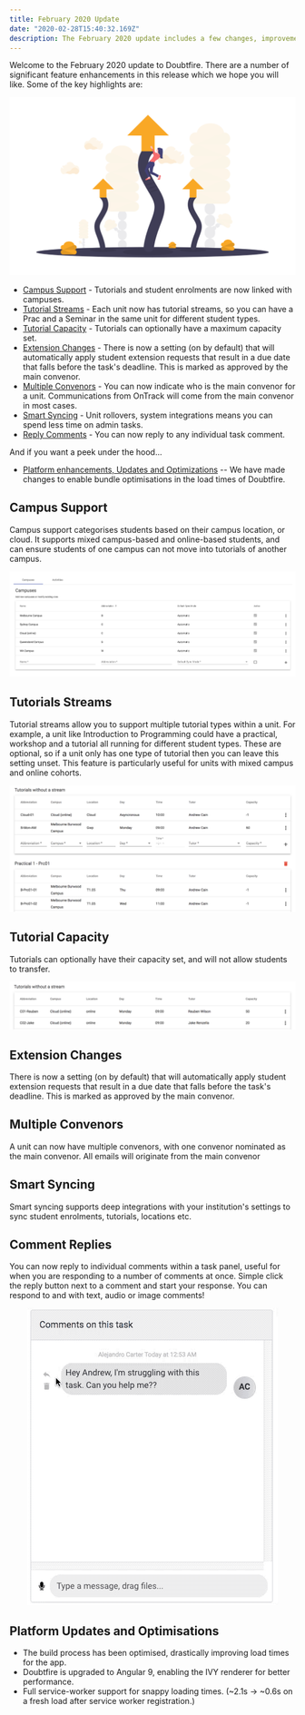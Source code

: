 ```yaml
---
title: February 2020 Update
date: "2020-02-28T15:40:32.169Z"
description: The February 2020 update includes a few changes, improvements and optimisations
---
```


Welcome to the February 2020 update to Doubtfire. There are a number of significant feature enhancements in this release which we hope you will like. Some of the key highlights are:

![Update image](./update.png)

* [Campus Support](#campus) - Tutorials and student enrolments are now linked with campuses.
* [Tutorial Streams](#streams) - Each unit now has tutorial streams, so you can have a Prac and a Seminar in the same unit for different student types.
* [Tutorial Capacity](#capacity) - Tutorials can optionally have a maximum capacity set.
* [Extension Changes](#extensions) - There is now a setting (on by default) that will automatically apply student extension requests that result in a due date that falls before the task's deadline. This is marked as approved by the main convenor.
* [Multiple Convenors](#convenors) - You can now indicate who is the main convenor for a unit. Communications from OnTrack will come from the main convenor in most cases.
* [Smart Syncing](#syncing) - Unit rollovers, system integrations means you can spend less time on admin tasks.
* [Reply Comments](#reply) - You can now reply to any individual task comment.

And if you want a peek under the hood...

* [Platform enhancements, Updates and Optimizations](#development) -- We have made changes to enable bundle optimisations in the load times of Doubtfire.


## <a name="campus"></a> Campus Support
Campus support categorises students based on their campus location, or cloud. It supports mixed campus-based and online-based students, and can ensure students of one campus can not move into tutorials of another campus.

<p align="center">
  <img src="./campus.png"></img>
</p>

## <a name="streams"></a> Tutorials Streams
Tutorial streams allow you to support multiple tutorial types within a unit. For example, a unit like Introduction to Programming could have a practical, workshop and a tutorial all running for different student types. These are optional, so if a unit only has one type of tutorial then you can leave this setting unset. This feature is particularly useful for units with mixed campus and online cohorts.

<p align="center">
  <img src="./streams.png"></img>
</p>

## <a name="capacity"></a> Tutorial Capacity
Tutorials can optionally have their capacity set, and will not allow students to transfer.

<p align="center">
  <img src="./capacity.png"></img>
</p>

## <a name="extensions"></a> Extension Changes
There is now a setting (on by default) that will automatically apply student extension requests that result in a due date that falls before the task's deadline. This is marked as approved by the main convenor.

## <a name="convenors"></a> Multiple Convenors
A unit can now have multiple convenors, with one convenor nominated as the main convenor. All emails will originate from the main convenor

## <a name="syncing"></a> Smart Syncing
Smart syncing supports deep integrations with your institution's settings to sync student enrolments, tutorials, locations etc.

## <a name="reply"></a> Comment Replies
You can now reply to individual comments within a task panel, useful for when you are responding to a number of comments at once. Simple click the reply button next to a comment and start your response. You can respond to and with text, audio or image comments!

<p align="center">
  <img src="./reply.gif"></img>
</p>

## <a name="development"></a> Platform Updates and Optimisations
* The build process has been optimised, drastically improving load times for the app.
* Doubtfire is upgraded to Angular 9, enabling the IVY renderer for better performance.
* Full service-worker support for snappy loading times. (~2.1s -> ~0.6s on a fresh load after service worker registration.)